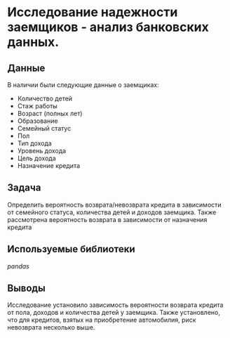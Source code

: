 # Исследование надежности заемщиков - анализ банковских данных.


## Данные

В наличии были следующие данные о заемщиках:
- Количество детей
- Стаж работы
- Возраст (полных лет)
- Образование
- Семейный статус
- Пол
- Тип дохода
- Уровень дохода
- Цель дохода
- Назначение кредита

## Задача

Определить вероятность возврата/невозврата кредита в зависимости от семейного статуса, количества детей и доходов заемщика. Также рассмотрена вероятность возврата в зависимости от назначения кредита

## Используемые библиотеки
*pandas*

## Выводы

Исследование установило зависимость вероятности возврата кредита от пола, доходов и количества детей у заемщика. Также установлено,  что для кредитов, взятых на приобретение автомобилия, риск невозврата несколько выше.
